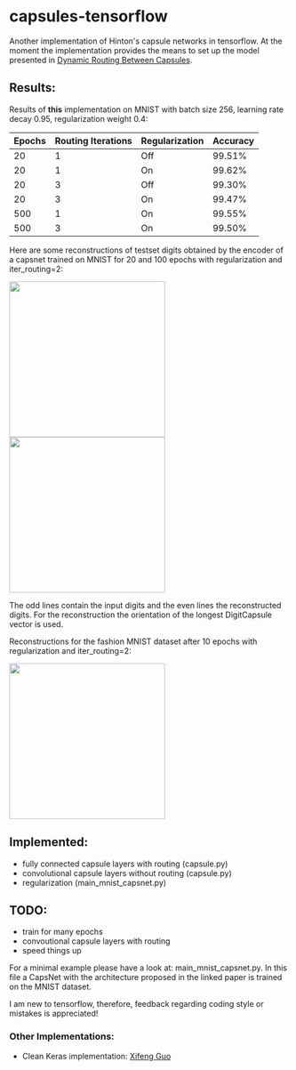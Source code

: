# capsules-tensorflow
Another implementation of Hinton's capsule networks in tensorflow. At the moment the implementation provides the means to set up the model presented in [Dynamic Routing Between Capsules](https://arxiv.org/abs/1710.09829). 

## Results:

Results of **this** implementation on MNIST with batch size 256, learning rate decay 0.95, regularization weight 0.4:

| Epochs        | Routing Iterations | Regularization  | Accuracy |
| ---           | ---                | ---             | ---      |
| 20            | 1                  | Off             | 99.51%   |
| 20            | 1                  | On              | 99.62%   |
| 20            | 3                  | Off             | 99.30%   |
| 20            | 3                  | On              | 99.47%   |
| 500           | 1                  | On              | 99.55%   |
| 500           | 3                  | On              | 99.50%   |

Here are some reconstructions of testset digits obtained by the encoder of a capsnet trained on MNIST for 20 and 100 epochs with regularization and iter_routing=2:

<img src="https://github.com/chrislybaer/capsules-tensorflow/blob/master/results/results_20epochs.png" width="280" heigth="570"> <img src="https://github.com/chrislybaer/capsules-tensorflow/blob/master/results/results_100epochs.png" width="280" heigth="570"> 


The odd lines contain the input digits and the even lines the reconstructed digits. For the reconstruction the orientation of the longest DigitCapsule vector is used.

Reconstructions for the fashion MNIST dataset after 10 epochs with regularization and iter_routing=2:

<img src="https://github.com/chrislybaer/capsules-tensorflow/blob/master/results/results_10epochs_fmnist.png" width="280" heigth="570"> 

## Implemented: 
* fully connected capsule layers with routing (capsule.py)
* convolutional capsule layers without routing (capsule.py)
* regularization (main_mnist_capsnet.py)

## TODO:
* train for many epochs
* convoutional capsule layers with routing
* speed things up

For a minimal example please have a look at: main_mnist_capsnet.py. In this file a CapsNet with the architecture proposed in the
linked paper is trained on the MNIST dataset. 


I am new to tensorflow, therefore, feedback regarding coding style or mistakes is appreciated!

### Other Implementations:
* Clean Keras implementation: [Xifeng Guo](https://github.com/XifengGuo/CapsNet-Keras)

<!--
  Title: Capsule Networks 
  Description: A tensorflow implementation of Hinton's capsule networks.
  -->

<meta name='keywords' content='capsules, hinton, capsnet, capsules tensorflow, capsnet tensorflow'>

